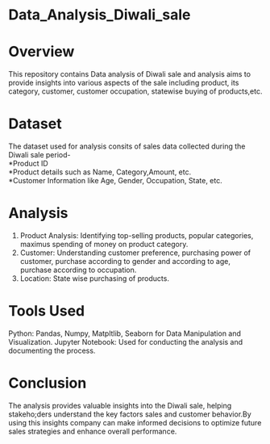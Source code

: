 # Data_Analysis_Diwali_sale
# Overview
This repository contains Data analysis of Diwali sale and analysis aims to provide insights into various aspects of the sale including product, its category, customer, customer occupation, statewise buying of products,etc.<br>
# Dataset
The dataset used for analysis consits of sales data collected during the Diwali sale period-<br>
*Product ID<br>
*Product details such as Name, Category,Amount, etc.<br>
*Customer Information like Age, Gender, Occupation, State, etc.<br>
# Analysis
1. Product Analysis: Identifying top-selling products, popular categories, maximus spending of money on product category.
2. Customer: Understanding customer preference, purchasing power of customer, purchase according to gender and according to age, purchase according to occupation.
3. Location: State wise purchasing of products.
   <br>
# Tools Used
Python: Pandas, Numpy, Matpltlib, Seaborn for Data Manipulation and Visualization.
Jupyter Notebook: Used for conducting the analysis and documenting the process.<br>
# Conclusion
The analysis provides valuable insights into the Diwali sale, helping stakeho;ders understand the key factors sales and customer behavior.By using this insights company can make informed decisions to optimize future sales strategies and enhance overall performance.
